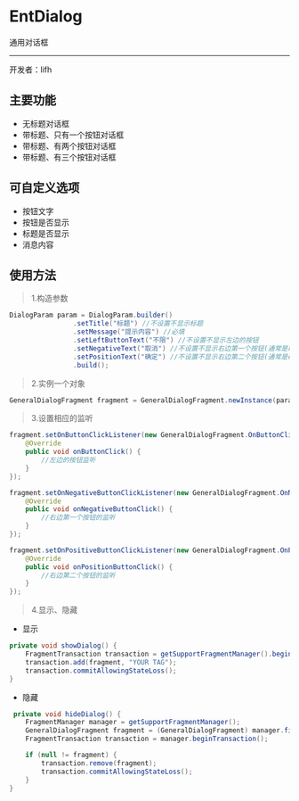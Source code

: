 # EntDialog

通用对话框

---

开发者：lifh

主要功能
----

 - 无标题对话框
 - 带标题、只有一个按钮对话框
 - 带标题、有两个按钮对话框
 - 带标题、有三个按钮对话框

可自定义选项
------

 - 按钮文字
 - 按钮是否显示
 - 标题是否显示
 - 消息内容

使用方法
----

> 1.构造参数

``` java
DialogParam param = DialogParam.builder()
                .setTitle("标题") //不设置不显示标题
                .setMessage("提示内容") //必填
                .setLeftButtonText("不限") //不设置不显示左边的按钮
                .setNegativeText("取消") //不设置不显示右边第一个按钮(通常是取消按钮)
                .setPositionText("确定") //不设置不显示右边第二个按钮(通常是确定按钮)
                .build();
```

> 2.实例一个对象

```java
GeneralDialogFragment fragment = GeneralDialogFragment.newInstance(param);
```

> 3.设置相应的监听

``` java
fragment.setOnButtonClickListener(new GeneralDialogFragment.OnButtonClickListener() {
    @Override
    public void onButtonClick() {
        //左边的按钮监听
    }
});

fragment.setOnNegativeButtonClickListener(new GeneralDialogFragment.OnNegativeButtonClickListener() {
    @Override
    public void onNegativeButtonClick() {
        //右边第一个按钮的监听
    }
});

fragment.setOnPositiveButtonClickListener(new GeneralDialogFragment.OnPositiveButtonClickListener() {
    @Override
    public void onPositionButtonClick() {
        //右边第二个按钮的监听
    }
});
```

> 4.显示、隐藏

 - 显示
```java
private void showDialog() {
    FragmentTransaction transaction = getSupportFragmentManager().beginTransaction();
    transaction.add(fragment, "YOUR TAG");
    transaction.commitAllowingStateLoss();
}
```
 - 隐藏
```java
 private void hideDialog() {
    FragmentManager manager = getSupportFragmentManager();
    GeneralDialogFragment fragment = (GeneralDialogFragment) manager.findFragmentByTag("YOUR TAG");
    FragmentTransaction transaction = manager.beginTransaction();

    if (null != fragment) {
        transaction.remove(fragment);
        transaction.commitAllowingStateLoss();
    }
}
```
